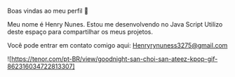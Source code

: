 Boas vindas ao meu perfil 🐢

Meu nome é Henry Nunes.
Estou me desenvolvendo no Java Script
Utilizo deste espaço para compartilhar os meus projetos.

Você pode entrar em contato comigo aqui:
Henryrynuness3275@gmail.com

![https://tenor.com/pt-BR/view/goodnight-san-choi-san-ateez-kpop-gif-862316034722813307]
